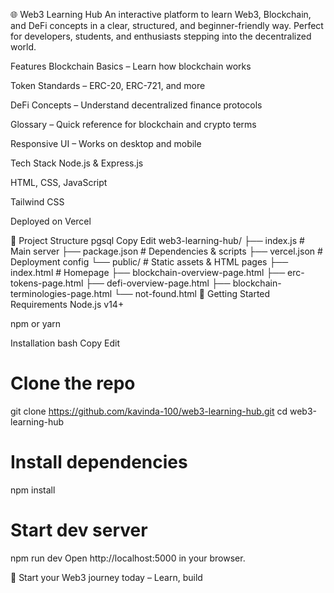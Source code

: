 🌐 Web3 Learning Hub
An interactive platform to learn Web3, Blockchain, and DeFi concepts in a clear, structured, and beginner-friendly way. Perfect for developers, students, and enthusiasts stepping into the decentralized world.

Features
Blockchain Basics – Learn how blockchain works

Token Standards – ERC-20, ERC-721, and more

DeFi Concepts – Understand decentralized finance protocols

Glossary – Quick reference for blockchain and crypto terms

Responsive UI – Works on desktop and mobile

Tech Stack
Node.js & Express.js

HTML, CSS, JavaScript

Tailwind CSS

Deployed on Vercel

📂 Project Structure
pgsql
Copy
Edit
web3-learning-hub/
├── index.js               # Main server
├── package.json           # Dependencies & scripts
├── vercel.json            # Deployment config
└── public/                # Static assets & HTML pages
    ├── index.html         # Homepage
    ├── blockchain-overview-page.html
    ├── erc-tokens-page.html
    ├── defi-overview-page.html
    ├── blockchain-terminologies-page.html
    └── not-found.html
🚀 Getting Started
Requirements
Node.js v14+

npm or yarn

Installation
bash
Copy
Edit
# Clone the repo
git clone https://github.com/kavinda-100/web3-learning-hub.git
cd web3-learning-hub

# Install dependencies
npm install

# Start dev server
npm run dev
Open http://localhost:5000 in your browser.

🚀 Start your Web3 journey today – Learn, build
